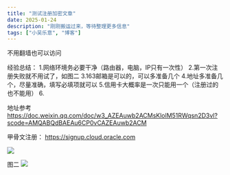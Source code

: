 ```yaml
---
title: "测试注册加密文章"
date: 2025-01-24
description: "刚刚搬运过来，等待整理更多信息"
tags: ["小吴乐意", "博客"]
---
```


不用翻墙也可以访问

经验总结：
1.网络环境务必要干净（路由器，电脑，IP只有一次性）
2.第一次注册失败就不用试了，如图二
3.163邮箱是可以的，可以多准备几个
4.地址多准备几个，尽量准确，填写必填项就可以
5.信用卡大概率是一次只能用一个（注册过的也不能用）
6.

地址参考
https://doc.weixin.qq.com/doc/w3_AZEAuwb2ACMsKlolM51RWqsn2D3vl?scode=AMQABQdBAEAu6CP0vCAZEAuwb2ACM

甲骨文注册：
https://signup.cloud.oracle.com

[![](https://blog.xiaowuleyi.com/content/uploadfile/202501/87251737684259.png)](https://blog.xiaowuleyi.com/content/uploadfile/202501/87251737684259.png)

图二
[![](https://blog.xiaowuleyi.com/content/uploadfile/202501/cefa1737692875.png)](https://blog.xiaowuleyi.com/content/uploadfile/202501/cefa1737692875.png)
